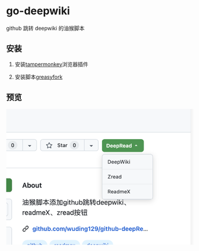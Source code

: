 # go-deepwiki

github 跳转 deepwiki 的油猴脚本

## 安装

1. 安装[tampermonkey](https://chromewebstore.google.com/detail/%E7%AF%A1%E6%94%B9%E7%8C%B4/dhdgffkkebhmkfjojejmpbldmpobfkfo)浏览器插件

2. 安装脚本[greasyfork](https://greasyfork.org/zh-CN/scripts/534059-github-go-deepwiki)

## 预览

![preview](./asset/preview.png)
